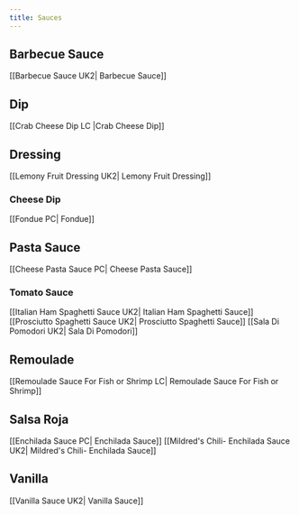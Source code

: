 ```yaml
---
title: Sauces
---
```

## Barbecue Sauce
[[Barbecue Sauce UK2| Barbecue Sauce]]
## Dip
[[Crab Cheese Dip LC |Crab Cheese Dip]]
## Dressing
[[Lemony Fruit Dressing UK2| Lemony Fruit Dressing]]
### Cheese Dip
[[Fondue PC| Fondue]]
## Pasta Sauce
[[Cheese Pasta Sauce PC| Cheese Pasta Sauce]]
### Tomato Sauce
[[Italian Ham Spaghetti Sauce UK2| Italian Ham Spaghetti Sauce]]
[[Prosciutto Spaghetti Sauce UK2| Prosciutto Spaghetti Sauce]]
[[Sala Di Pomodori UK2| Sala Di Pomodori]]
## Remoulade
[[Remoulade Sauce For Fish or Shrimp LC| Remoulade Sauce For Fish or Shrimp]]
## Salsa Roja
[[Enchilada Sauce PC| Enchilada Sauce]]
[[Mildred's Chili- Enchilada Sauce UK2| Mildred's Chili- Enchilada Sauce]]
## Vanilla
[[Vanilla Sauce UK2| Vanilla Sauce]]